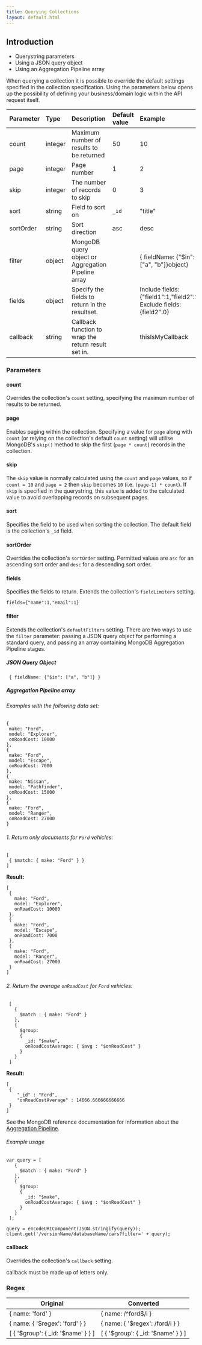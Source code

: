 ```yaml
---
title: Querying Collections
layout: default.html
---
```


## Introduction

* Querystring parameters
* Using a JSON query object
* Using an Aggregation Pipeline array

When querying a collection it is possible to override the default settings specified in the collection specification. Using the parameters below opens up the possibility of defining your business/domain logic within the API request itself.

Parameter       | Type        |  Description                                  | Default value        |  Example
:----------------|:------------|:----------------------------------------------|:---------------------|:--------------
count            | integer     | Maximum number of results to be returned   | 50                   | 10
page             | integer     | Page number                                   | 1                    | 2
skip             | integer     | The number of records to skip              | 0   | 3
sort             | string      | Field to sort on                          | `_id`                  | "title"
sortOrder       | string      | Sort direction                                | asc                  | desc
filter           | object        | MongoDB query object or Aggregation Pipeline array                            |                      | { fieldName: {"$in": ["a", "b"]}object}
fields           | object        | Specify the fields to return in the resultset.  |          | Include fields: {"field1":1,"field2":1} Exclude fields: {field2":0}
callback         | string      | Callback function to wrap the return result set in.  |               | thisIsMyCallback

### Parameters

#### count

Overrides the collection's `count` setting, specifying the maximum number of results to be returned.

#### page

Enables paging within the collection. Specifying a value for `page` along with `count` (or relying on the collection's default `count` setting) will utilise MongoDB's `skip()` method to skip the first (`page * count`) records in the collection.

#### skip

The `skip` value is normally calculated using the `count` and `page` values, so if `count = 10` and `page = 2` then `skip` becomes `10` (i.e. `(page-1) * count`). If `skip` is specified in the querystring, this value is added to the calculated value to avoid overlapping records on subsequent pages.

#### sort

Specifies the field to be used when sorting the collection. The default field is the collection's `_id` field.

#### sortOrder

Overrides the collection's `sortOrder` setting. Permitted values are `asc` for an ascending sort order and `desc` for a descending sort order.

#### fields

Specifies the fields to return. Extends the collection's `fieldLimiters` setting.

```
fields={"name":1,"email":1}
```

#### filter

Extends the collection's `defaultFilters` setting. There are two ways to use the `filter` parameter: passing a JSON query object for performing a standard query, and passing an array containing MongoDB Aggregation Pipeline stages.

##### JSON Query Object

```
 { fieldName: {"$in": ["a", "b"]} }
```

##### Aggregation Pipeline array

###### Examples with the following data set:

```
{
 make: "Ford",
 model: "Explorer",
 onRoadCost: 10000
},
{
 make: "Ford",
 model: "Escape",
 onRoadCost: 7000
},
{
 make: "Nissan",
 model: "Pathfinder",
 onRoadCost: 15000
},
{
 make: "Ford",
 model: "Ranger",
 onRoadCost: 27000
}
```

###### 1. Return only documents for `Ford` vehicles:

```
[
 { $match: { make: "Ford" } }
]
```

**Result:**

```
[
 {
   make: "Ford",
   model: "Explorer",
   onRoadCost: 10000
 },
 {
   make: "Ford",
   model: "Escape",
   onRoadCost: 7000
 },
 {
   make: "Ford",
   model: "Ranger",
   onRoadCost: 27000
 }
]
```

###### 2. Return the average `onRoadCost` for `Ford` vehicles:

```
 [
   {
     $match : { make: "Ford" }
   },
   {
     $group:
     {
       _id: "$make",
       onRoadCostAverage: { $avg : "$onRoadCost" }
     }
   }
 ]
```
**Result:**

```
[
 {
	"_id" : "Ford",
	"onRoadCostAverage" : 14666.666666666666
 }
]
```

See the MongoDB reference documentation for information about the [Aggregation Pipeline](http://docs.mongodb.org/manual/reference/operator/aggregation/#aggregation-pipeline-operator-reference).

###### Example usage

```
var query = [
   {
     $match : { make: "Ford" }
   },
   {
     $group:
     {
       _id: "$make",
       onRoadCostAverage: { $avg : "$onRoadCost" }
     }
   }
 ];

query = encodeURIComponent(JSON.stringify(query));
client.get('/versionName/databaseName/cars?filter=' + query);
```

#### callback

Overrides the collection's `callback` setting.

callback must be made up of letters only.


### Regex

Original | Converted
---------|----------
{ name: 'ford' } | { name: /^ford$/i }
{ name: { '$regex': 'ford' } } | { name: { '$regex': /ford/i } }
[ { '$group': { _id: '$name' } } ] | [ { '$group': { _id: '$name' } } ]
